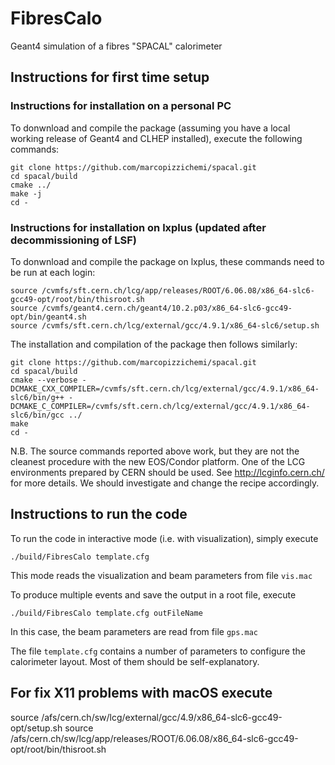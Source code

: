# FibresCalo
Geant4 simulation of a fibres "SPACAL" calorimeter


## Instructions for first time setup

### Instructions for installation on a personal PC

To donwnload and compile the package (assuming you have a local working release of Geant4 and CLHEP installed), execute the following commands:
```
git clone https://github.com/marcopizzichemi/spacal.git
cd spacal/build
cmake ../
make -j
cd -
```

### Instructions for installation on lxplus (updated after decommissioning of LSF)

To donwnload and compile the package on lxplus, these commands need to be run at each login:
```
source /cvmfs/sft.cern.ch/lcg/app/releases/ROOT/6.06.08/x86_64-slc6-gcc49-opt/root/bin/thisroot.sh
source /cvmfs/geant4.cern.ch/geant4/10.2.p03/x86_64-slc6-gcc49-opt/bin/geant4.sh
source /cvmfs/sft.cern.ch/lcg/external/gcc/4.9.1/x86_64-slc6/setup.sh
```
The installation and compilation of the package then follows similarly:
```
git clone https://github.com/marcopizzichemi/spacal.git
cd spacal/build
cmake --verbose -DCMAKE_CXX_COMPILER=/cvmfs/sft.cern.ch/lcg/external/gcc/4.9.1/x86_64-slc6/bin/g++ -DCMAKE_C_COMPILER=/cvmfs/sft.cern.ch/lcg/external/gcc/4.9.1/x86_64-slc6/bin/gcc ../
make
cd -
```
N.B. The source commands reported above work, but they are not the cleanest procedure with the new EOS/Condor platform. One of the LCG environments prepared by CERN should be used. See http://lcginfo.cern.ch/ for more details. We should investigate and change the recipe accordingly.

## Instructions to run the code

To run the code in interactive mode (i.e. with visualization), simply execute
```
./build/FibresCalo template.cfg
```
This mode reads the visualization and beam parameters from file `vis.mac`

To produce multiple events and save the output in a root file, execute
```
./build/FibresCalo template.cfg outFileName
```
In this case, the beam parameters are read from file `gps.mac`

The file `template.cfg` contains a number of parameters to configure the calorimeter layout.
Most of them should be self-explanatory.


## For fix X11 problems  with macOS execute
source /afs/cern.ch/sw/lcg/external/gcc/4.9/x86_64-slc6-gcc49-opt/setup.sh
source /afs/cern.ch/sw/lcg/app/releases/ROOT/6.06.08/x86_64-slc6-gcc49-opt/root/bin/thisroot.sh
